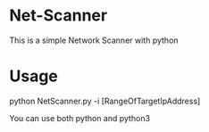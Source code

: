 # Net-Scanner
This is a simple Network Scanner with python
# Usage
python NetScanner.py -i [RangeOfTargetIpAddress]                              

You can use both python and python3
